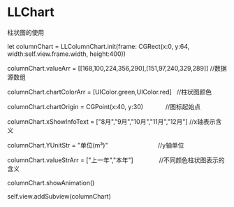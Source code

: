 # LLChart

柱状图的使用

let columnChart = LLColumnChart.init(frame: CGRect(x:0, y:64, width:self.view.frame.width, height:400))

columnChart.valueArr = [[168,100,224,356,290],[151,97,240,329,289]]  //数据源数组

columnChart.chartColorArr = [UIColor.green,UIColor.red]   //柱状图颜色

columnChart.chartOrigin = CGPoint(x:40, y:30)             //图标起始点

columnChart.xShowInfoText = ["8月","9月","10月","11月","12月"] //x轴表示含义

columnChart.YUnitStr = "单位(m³)"                             //y轴单位  

columnChart.valueStrArr = ["上一年","本年"]               //不同颜色柱状图表示的含义  

columnChart.showAnimation()

self.view.addSubview(columnChart)


